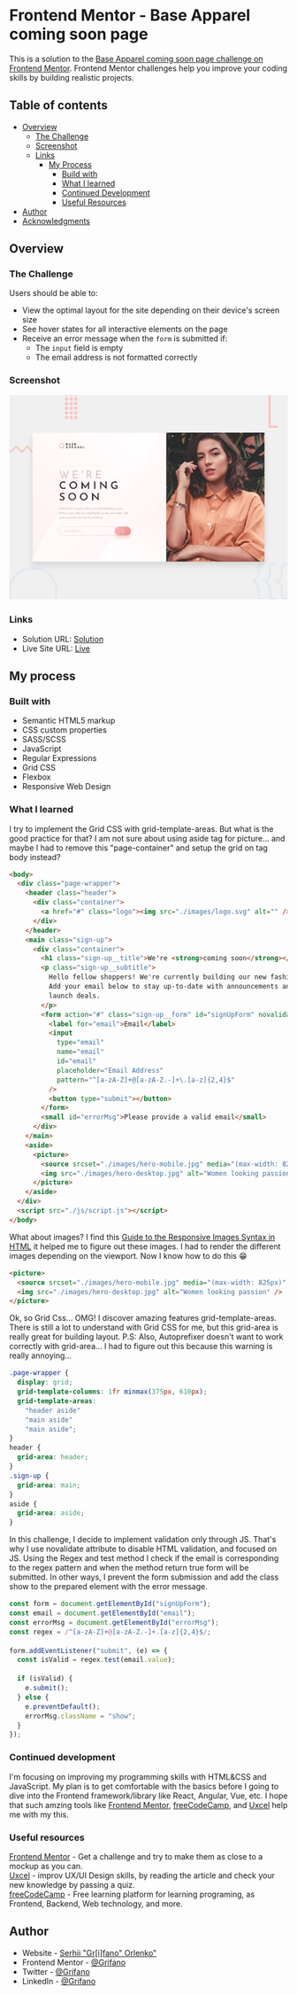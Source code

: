 # Frontend Mentor - Base Apparel coming soon page

This is a solution to the [Base Apparel coming soon page challenge on Frontend Mentor](https://www.frontendmentor.io/challenges/base-apparel-coming-soon-page-5d46b47f8db8a7063f9331a0).
Frontend Mentor challenges help you improve your coding skills by building realistic projects.

## Table of contents

- [Overview](#overview)
  - [The Challenge](#the-challenge)
  - [Screenshot](#screenshot)
  - [Links](#links)
    - [My Process](#my-process)
      - [Build with](#built-with)
      - [What I learned](#what-i-learned)
      - [Continued Development](#continued-development)
      - [Useful Resources](#useful-resources)
- [Author](#author)
- [Acknowledgments](#acknowledgments)

## Overview

### The Challenge

Users should be able to:

- View the optimal layout for the site depending on their device's screen size
- See hover states for all interactive elements on the page
- Receive an error message when the `form` is submitted if:
  - The `input` field is empty
  - The email address is not formatted correctly

### Screenshot

![](./images/ScreenShot.jpg)

### Links

- Solution URL: [Solution](https://www.frontendmentor.io/solutions/base-apparel-coming-soon-page-using-javascript-validation-and-css-grid-gJ2GLjFmVp)
- Live Site URL: [Live](https://grifano.github.io/FM__Base-Apparel-coming-soon-page/)

## My process

### Built with

- Semantic HTML5 markup
- CSS custom properties
- SASS/SCSS
- JavaScript
- Regular Expressions
- Grid CSS
- Flexbox
- Responsive Web Design

### What I learned

I try to implement the Grid CSS with grid-template-areas. But what is the good practice for that? I am not sure about using aside tag for picture... and maybe I had to remove this "page-container" and setup the grid on tag body instead?

```html
<body>
  <div class="page-wrapper">
    <header class="header">
      <div class="container">
        <a href="#" class="logo"><img src="./images/logo.svg" alt="" /></a>
      </div>
    </header>
    <main class="sign-up">
      <div class="container">
        <h1 class="sign-up__title">We're <strong>coming soon</strong></h1>
        <p class="sign-up__subtitle">
          Hello fellow shoppers! We're currently building our new fashion store.
          Add your email below to stay up-to-date with announcements and our
          launch deals.
        </p>
        <form action="#" class="sign-up__form" id="signUpForm" novalidate>
          <label for="email">Email</label>
          <input
            type="email"
            name="email"
            id="email"
            placeholder="Email Address"
            pattern="^[a-zA-Z]+@[a-zA-Z.-]+\.[a-z]{2,4}$"
          />
          <button type="submit"></button>
        </form>
        <small id="errorMsg">Please provide a valid email</small>
      </div>
    </main>
    <aside>
      <picture>
        <source srcset="./images/hero-mobile.jpg" media="(max-width: 825px)" />
        <img src="./images/hero-desktop.jpg" alt="Women looking passion" />
      </picture>
    </aside>
  </div>
  <script src="./js/script.js"></script>
</body>
```

What about images? I find this [Guide to the Responsive Images Syntax in HTML](https://css-tricks.com/a-guide-to-the-responsive-images-syntax-in-html/#using-picture) it helped me to figure out these images. I had to render the different images depending on the viewport. Now I know how to do this 😁

```html
<picture>
  <source srcset="./images/hero-mobile.jpg" media="(max-width: 825px)" />
  <img src="./images/hero-desktop.jpg" alt="Women looking passion" />
</picture>
```

Ok, so Grid Css... OMG! I discover amazing features grid-template-areas. There is still a lot to understand with Grid CSS for me, but this grid-area is really great for building layout.
P.S: Also, Autoprefixer doesn't want to work correctly with grid-area... I had to figure out this because this warning is really annoying...

```css
.page-wrapper {
  display: grid;
  grid-template-columns: 1fr minmax(375px, 610px);
  grid-template-areas:
    "header aside"
    "main aside"
    "main aside";
}
header {
  grid-area: header;
}
.sign-up {
  grid-area: main;
}
aside {
  grid-area: aside;
}
```

In this challenge, I decide to implement validation only through JS. That's why I use novalidate attribute to disable HTML validation, and focused on JS. Using the Regex and test method I check if the email is corresponding to the regex pattern and when the method return true form will be submitted. In other ways, I prevent the form submission and add the class show to the prepared element with the error message.

```js
const form = document.getElementById("signUpForm");
const email = document.getElementById("email");
const errorMsg = document.getElementById("errorMsg");
const regex = /^[a-zA-Z]+@[a-zA-Z.-]+.[a-z]{2,4}$/;

form.addEventListener("submit", (e) => {
  const isValid = regex.test(email.value);

  if (isValid) {
    e.submit();
  } else {
    e.preventDefault();
    errorMsg.className = "show";
  }
});
```

### Continued development

I'm focusing on improving my programming skills with HTML&CSS and JavaScript. My plan is to get comfortable with the basics before I going to dive into the Frontend framework/library like React, Angular, Vue, etc.
I hope that such amzing tools like [Frontend Mentor](https://www.frontendmentor.io/), [freeCodeCamp](https://www.freecodecamp.org/learn), and [Uxcel](https://uxcel.com?invite=EE4PBID94EEH) help me with my this.

### Useful resources

[Frontend Mentor](https://www.frontendmentor.io/) - Get a challenge and try to make them as close to a mockup as you can.  
[Uxcel](https://uxcel.com?invite=EE4PBID94EEH) - improv UX/UI Design skills, by reading the article and check your new knowledge by passing a quiz.  
[freeCodeCamp](https://www.freecodecamp.org/learn) - Free learning platform for learning programing, as Frontend, Backend, Web technology, and more.

## Author

- Website - [Serhii "Gr[i]fano" Orlenko"](https://grifano.webflow.io/)
- Frontend Mentor - [@Grifano](https://www.frontendmentor.io/profile/Grifano)
- Twitter - [@Grifano](https://twitter.com/OrlenkoSerhii)
- LinkedIn - [@Grifano](https://www.linkedin.com/in/serhii-orlenko-44aaa4a3/)

<!-- ## Acknowledgments -->
